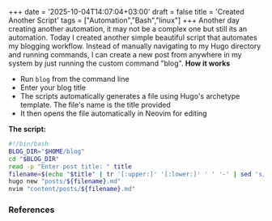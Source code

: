 +++
date = '2025-10-04T14:07:04+03:00'
draft = false
title = 'Created Another Script'
tags = ["Automation","Bash","linux"]
+++
Another day creating another automation, it may not be a complex one but still its an automation. Today I created another simple beautiful script that automates my blogging workflow. Instead of manually navigating to my Hugo directory and running commands, I can create a new post from anywhere in my system by just running the custom command "blog".
**How it works**
- Run `blog` from the command line
- Enter your blog title
- The scripts automatically generates a file using Hugo's archetype template. The file's name is the title provided
- It then opens the file automatically in Neovim for editing

**The script:**

```bash
#!/bin/bash
BLOG_DIR="$HOME/blog"
cd "$BLOG_DIR"
read -p "Enter post title: " title
filename=$(echo "$title" | tr '[:upper:]' '[:lower:]' ' ' '-' | sed 's/[^a-z0-9-]//g')
hugo new "posts/${filename}.md"
nvim "content/posts/${filename}.md"
```

### References
